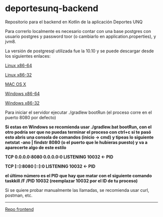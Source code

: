 # deportesunq-backend
Repositorio para el backend en Kotlin de la aplicación Deportes UNQ

Para correrlo localmente es necesario contar con una base postgres con usuario postgres y password toor (o cambiarlo en application.properties), y jvm8.

La versión de postgresql utilizada fue la 10.10 y se puede descargar desde los siguientes enlaces:

[Linux x86-64](https://www.enterprisedb.com/thank-you-downloading-postgresql?anid=1256719)

[Linux x86-32](https://www.enterprisedb.com/thank-you-downloading-postgresql?anid=1256718)

[MAC OS X](https://www.enterprisedb.com/thank-you-downloading-postgresql?anid=1256720)

[Windows x86-64](https://www.enterprisedb.com/thank-you-downloading-postgresql?anid=1256722)

[Windows x86-32](https://www.enterprisedb.com/thank-you-downloading-postgresql?anid=1256721)


Para iniciar el servidor ejecutar ./gradlew bootRun (el proceso corre en el puerto 8080 por defecto)

**Si estas en Windows se recomienda usar ./gradlew.bat bootRun, con el otro podría ser que no puedas terminar el proceso con ctrl+c
si te pasó esto abris una consola de comandos (inicio -> cmd) y tipeas lo siguiente
netstat -ano | findstr 8080 (o el puerto que le hubieras puesto)
y va a aparecerte algo de este estilo**

**TCP    0.0.0.0:8080           0.0.0.0:0              LISTENING       10032 <- PID**

**TCP    [::]:8080              [::]:0                 LISTENING       10032 <- PID**
  
**el último número es el PID que hay que matar con el siguiente comando
taskkill /F /PID 10032 (reemplazar 10032 por el ID de tu proceso)**


Si se quiere probar manualmente las llamadas, se recomienda usar curl, postman, etc.

---------
[Repo frontend](https://github.com/bcoronel-fusap/deportesunq-frontend-android)

